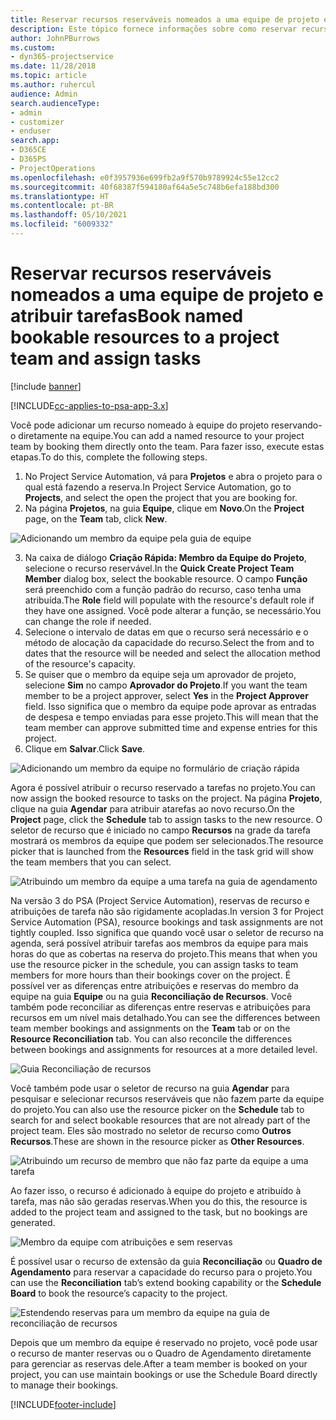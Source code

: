```yaml
---
title: Reservar recursos reserváveis nomeados a uma equipe de projeto e atribuir tarefas
description: Este tópico fornece informações sobre como reservar recursos indicados para equipes de projeto e atribuí-los a tarefas.
author: JohnPBurrows
ms.custom:
- dyn365-projectservice
ms.date: 11/28/2018
ms.topic: article
ms.author: ruhercul
audience: Admin
search.audienceType:
- admin
- customizer
- enduser
search.app:
- D365CE
- D365PS
- ProjectOperations
ms.openlocfilehash: e0f3957936e699fb2a9f570b9789924c55e12cc2
ms.sourcegitcommit: 40f68387f594180af64a5e5c748b6efa188bd300
ms.translationtype: HT
ms.contentlocale: pt-BR
ms.lasthandoff: 05/10/2021
ms.locfileid: "6009332"
---
```

# <a name="book-named-bookable-resources-to-a-project-team-and-assign-tasks"></a><span data-ttu-id="b1228-103">Reservar recursos reserváveis nomeados a uma equipe de projeto e atribuir tarefas</span><span class="sxs-lookup"><span data-stu-id="b1228-103">Book named bookable resources to a project team and assign tasks</span></span> 

[!include [banner](../includes/psa-now-project-operations.md)]

[!INCLUDE[cc-applies-to-psa-app-3.x](../includes/cc-applies-to-psa-app-3x.md)]

<span data-ttu-id="b1228-104">Você pode adicionar um recurso nomeado à equipe do projeto reservando-o diretamente na equipe.</span><span class="sxs-lookup"><span data-stu-id="b1228-104">You can  add a named resource to your project team by booking them directly onto the team.</span></span> <span data-ttu-id="b1228-105">Para fazer isso, execute estas etapas.</span><span class="sxs-lookup"><span data-stu-id="b1228-105">To do this, complete the following steps.</span></span>

1. <span data-ttu-id="b1228-106">No Project Service Automation, vá para **Projetos** e abra o projeto para o qual está fazendo a reserva.</span><span class="sxs-lookup"><span data-stu-id="b1228-106">In  Project Service Automation, go to **Projects**, and select the open the project that you are booking for.</span></span>
2. <span data-ttu-id="b1228-107">Na página **Projetos**, na guia **Equipe**, clique em **Novo**.</span><span class="sxs-lookup"><span data-stu-id="b1228-107">On the **Project** page, on the **Team** tab, click **New**.</span></span> 

![Adicionando um membro da equipe pela guia de equipe](media/RM-how-to-1.png)

3. <span data-ttu-id="b1228-109">Na caixa de diálogo **Criação Rápida: Membro da Equipe do Projeto**, selecione o recurso reservável.</span><span class="sxs-lookup"><span data-stu-id="b1228-109">In the **Quick Create Project Team Member** dialog box, select the bookable resource.</span></span> <span data-ttu-id="b1228-110">O campo **Função** será preenchido com a função padrão do recurso, caso tenha uma atribuída.</span><span class="sxs-lookup"><span data-stu-id="b1228-110">The **Role** field will populate with the resource's default role if they have one assigned.</span></span> <span data-ttu-id="b1228-111">Você pode alterar a função, se necessário.</span><span class="sxs-lookup"><span data-stu-id="b1228-111">You can change the role if needed.</span></span> 
4. <span data-ttu-id="b1228-112">Selecione o intervalo de datas em que o recurso será necessário e o método de alocação da capacidade do recurso.</span><span class="sxs-lookup"><span data-stu-id="b1228-112">Select the from and to dates that the resource will be needed and select the allocation method of the resource's capacity.</span></span> 
5. <span data-ttu-id="b1228-113">Se quiser que o membro da equipe seja um aprovador de projeto, selecione **Sim** no campo **Aprovador do Projeto**.</span><span class="sxs-lookup"><span data-stu-id="b1228-113">If you want the team member to be a project approver, select **Yes** in the **Project Approver** field.</span></span> <span data-ttu-id="b1228-114">Isso significa que o membro da equipe pode aprovar as entradas de despesa e tempo enviadas para esse projeto.</span><span class="sxs-lookup"><span data-stu-id="b1228-114">This will mean that the team member can approve submitted time and expense entries for this project.</span></span> 
6. <span data-ttu-id="b1228-115">Clique em **Salvar**.</span><span class="sxs-lookup"><span data-stu-id="b1228-115">Click **Save**.</span></span>

![Adicionando um membro da equipe no formulário de criação rápida](media/RM-how-to-2.png)


<span data-ttu-id="b1228-117">Agora é possível atribuir o recurso reservado a tarefas no projeto.</span><span class="sxs-lookup"><span data-stu-id="b1228-117">You can now assign the booked resource to tasks on the project.</span></span> <span data-ttu-id="b1228-118">Na página **Projeto**, clique na guia **Agendar** para atribuir atarefas ao novo recurso.</span><span class="sxs-lookup"><span data-stu-id="b1228-118">On the **Project** page, click the **Schedule** tab to assign tasks to the new resource.</span></span> <span data-ttu-id="b1228-119">O seletor de recurso que é iniciado no campo **Recursos** na grade da tarefa mostrará os membros da equipe que podem ser selecionados.</span><span class="sxs-lookup"><span data-stu-id="b1228-119">The resource picker that is launched from the **Resources** field in the task grid will show the team members that you can select.</span></span>

![Atribuindo um membro da equipe a uma tarefa na guia de agendamento](media/RM-how-to-3.png)

<span data-ttu-id="b1228-121">Na versão 3 do PSA (Project Service Automation), reservas de recurso e atribuições de tarefa não são rigidamente acopladas.</span><span class="sxs-lookup"><span data-stu-id="b1228-121">In version 3 for Project Service Automation (PSA), resource bookings and task assignments are not tightly coupled.</span></span> <span data-ttu-id="b1228-122">Isso significa que quando você usar o seletor de recurso na agenda, será possível atribuir tarefas aos membros da equipe para mais horas do que as cobertas na reserva do projeto.</span><span class="sxs-lookup"><span data-stu-id="b1228-122">This means that when you use the resource picker in the schedule, you can assign tasks to team members for more hours than their bookings cover on the project.</span></span>
<span data-ttu-id="b1228-123">É possível ver as diferenças entre atribuições e reservas do membro da equipe na guia **Equipe** ou na guia **Reconciliação de Recursos**. Você também pode reconciliar as diferenças entre reservas e atribuições para recursos em um nível mais detalhado.</span><span class="sxs-lookup"><span data-stu-id="b1228-123">You can see the differences between team member bookings and assignments on the **Team** tab or on the **Resource Reconciliation** tab. You can also reconcile the differences between bookings and assignments for resources at a more detailed level.</span></span>

![Guia Reconciliação de recursos](media/RM-how-to-4.png)

<span data-ttu-id="b1228-125">Você também pode usar o seletor de recurso na guia **Agendar** para pesquisar e selecionar recursos reserváveis que não fazem parte da equipe do projeto.</span><span class="sxs-lookup"><span data-stu-id="b1228-125">You can also use the resource picker on the **Schedule** tab to search for and select bookable resources that are not already part of the project team.</span></span> <span data-ttu-id="b1228-126">Eles são mostrado no seletor de recurso como **Outros Recursos**.</span><span class="sxs-lookup"><span data-stu-id="b1228-126">These are shown in the resource picker as **Other Resources**.</span></span>

![Atribuindo um recurso de membro que não faz parte da equipe a uma tarefa](media/RM-how-to-5.png)

<span data-ttu-id="b1228-128">Ao fazer isso, o recurso é adicionado à equipe do projeto e atribuído à tarefa, mas não são geradas reservas.</span><span class="sxs-lookup"><span data-stu-id="b1228-128">When you do this, the resource is added to the project team and assigned to the task, but no bookings are generated.</span></span>

![Membro da equipe com atribuições e sem reservas](media/RM-how-to-6.png)

<span data-ttu-id="b1228-130">É possível usar o recurso de extensão da guia **Reconciliação** ou **Quadro de Agendamento** para reservar a capacidade do recurso para o projeto.</span><span class="sxs-lookup"><span data-stu-id="b1228-130">You can use the **Reconciliation** tab’s extend booking capability or the **Schedule Board** to book the resource’s capacity to the project.</span></span>

![Estendendo reservas para um membro da equipe na guia de reconciliação de recursos](media/RM-how-to-7.png)

<span data-ttu-id="b1228-132">Depois que um membro da equipe é reservado no projeto, você pode usar o recurso de manter reservas ou o Quadro de Agendamento diretamente para gerenciar as reservas dele.</span><span class="sxs-lookup"><span data-stu-id="b1228-132">After a team member is booked on your project, you can use maintain bookings or use the Schedule Board directly to manage their bookings.</span></span>


[!INCLUDE[footer-include](../includes/footer-banner.md)]